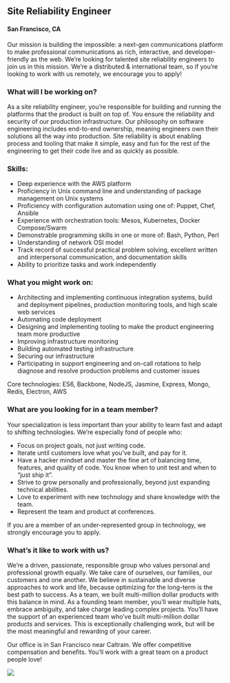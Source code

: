 ## Site Reliability Engineer
#### San Francisco, CA

Our mission is building the impossible: a next-gen communications platform to make professional communications as rich, interactive, and developer-friendly as the web. We’re looking for talented site reliability engineers to join us in this mission.
We’re a distributed & international team, so if you’re looking to work with us remotely, we encourage you to apply!

### What will I be working on?
As a site reliability engineer, you’re responsible for building and running the platforms that the product is built on top of. You ensure the reliability and security of our production infrastructure. Our philosophy on software engineering includes end-to-end ownership, meaning engineers own their solutions all the way into production. Site reliability is about enabling process and tooling that make it simple, easy and fun for the rest of the engineering to get their code live and as quickly as possible.

### Skills:
+	Deep experience with the AWS platform
+	Proficiency in Unix command line and understanding of package management on Unix systems
+	Proficiency with configuration automation using one of: Puppet, Chef, Ansible
+	Experience with orchestration tools: Mesos, Kubernetes, Docker Compose/Swarm
+	Demonstrable programming skills in one or more of: Bash, Python, Perl
+	Understanding of network OSI model
+	Track record of successful practical problem solving, excellent written and interpersonal communication, and documentation skills
+	Ability to prioritize tasks and work independently

### What you might work on:
+	Architecting and implementing continuous integration systems, build and deployment pipelines, production monitoring tools, and high scale web services
+	Automating code deployment
+	Designing and implementing tooling to make the product engineering team more productive
+	Improving infrastructure monitoring
+	Building automated testing infrastructure
+	Securing our infrastructure
+	Participating in support engineering and on-call rotations to help diagnose and resolve production problems and customer issues

Core technologies: ES6, Backbone, NodeJS, Jasmine, Express, Mongo, Redis, Electron, AWS

### What are you looking for in a team member?
Your specialization is less important than your ability to learn fast and adapt to shifting technologies. We’re especially fond of people who:

+	Focus on project goals, not just writing code.
+	Iterate until customers love what you’ve built, and pay for it.
+	Have a hacker mindset and master the fine art of balancing time, features, and quality of code. You know when to unit test and when to “just ship it”.
+	Strive to grow personally and professionally, beyond just expanding technical abilities.
+	Love to experiment with new technology and share knowledge with the team.
+	Represent the team and product at conferences.

If you are a member of an under-represented group in technology, we strongly encourage you to apply.

### What’s it like to work with us?
We’re a driven, passionate, responsible group who values personal and professional growth equally. We take care of ourselves, our families, our customers and one another. We believe in sustainable and diverse approaches to work and life, because optimizing for the long-term is the best path to success. As a team, we built multi-million dollar products with this balance in mind.
As a founding team member, you’ll wear multiple hats, embrace ambiguity, and take charge leading complex projects. You’ll have the support of an experienced team who’ve built multi-million dollar products and services. This is exceptionally challenging work, but will be the most meaningful and rewarding of your career.

Our office is in San Francisco near Caltrain. We offer competitive compensation and benefits. You’ll work with a great team on a product people love!


[<img src='https://dabuttonfactory.com/button.png?t=Learn+More&f=Calibri-Bold&ts=24&tc=fff&hp=20&vp=8&c=5&bgt=unicolored&bgc=29aafe'>](https://letsrockit.co/jobs/twl4bwf4-site-reliability-engineer)
